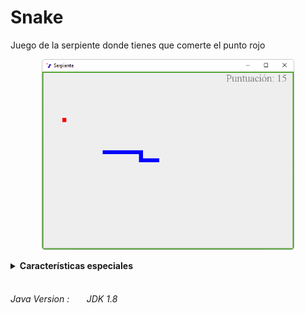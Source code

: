 # Snake
Juego de la serpiente donde tienes que comerte el punto rojo

<p align="center">
	<img src="https://raw.githubusercontent.com/Archerd6/Snake/main/res/imgs/Serpiente.png" style="width:80%">
</p>

<details>
<summary><strong>Características especiales</strong></summary>
<br>

   + Habilita las opciones de desarrollador pulsando la tecla 
      `D`

</details>

<br>


###### Java Version : &nbsp; &nbsp; &nbsp;  JDK 1.8

<br>